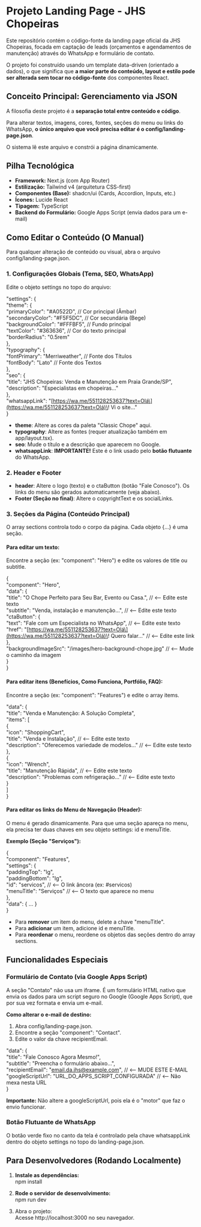 # **Projeto Landing Page \- JHS Chopeiras**

Este repositório contém o código-fonte da landing page oficial da JHS Chopeiras, focada em captação de leads (orçamentos e agendamentos de manutenção) através do WhatsApp e formulário de contato.

O projeto foi construído usando um template data-driven (orientado a dados), o que significa que **a maior parte do conteúdo, layout e estilo pode ser alterada sem tocar no código-fonte** dos componentes React.

## **Conceito Principal: Gerenciamento via JSON**

A filosofia deste projeto é a **separação total entre conteúdo e código**.

Para alterar textos, imagens, cores, fontes, seções do menu ou links do WhatsApp, **o único arquivo que você precisa editar é o config/landing-page.json**.

O sistema lê este arquivo e constrói a página dinamicamente.

## **Pilha Tecnológica**

* **Framework:** Next.js (com App Router)  
* **Estilização:** Tailwind v4 (arquitetura CSS-first)  
* **Componentes (Base):** shadcn/ui (Cards, Accordion, Inputs, etc.)  
* **Ícones:** Lucide React  
* **Tipagem:** TypeScript  
* **Backend do Formulário:** Google Apps Script (envia dados para um e-mail)

## **Como Editar o Conteúdo (O Manual)**

Para qualquer alteração de conteúdo ou visual, abra o arquivo config/landing-page.json.

### **1\. Configurações Globais (Tema, SEO, WhatsApp)**

Edite o objeto settings no topo do arquivo:

"settings": {  
  "theme": {  
    "primaryColor": "\#A0522D",     // Cor principal (Âmbar)  
    "secondaryColor": "\#F5F5DC",  // Cor secundária (Bege)  
    "backgroundColor": "\#FFFBF5", // Fundo principal  
    "textColor": "\#363636",       // Cor do texto principal  
    "borderRadius": "0.5rem"  
  },  
  "typography": {  
    "fontPrimary": "Merriweather", // Fonte dos Títulos  
    "fontBody": "Lato"           // Fonte dos Textos  
  },  
  "seo": {  
    "title": "JHS Chopeiras: Venda e Manutenção em Praia Grande/SP",  
    "description": "Especialistas em chopeiras..."  
  },  
  "whatsappLink": "\[https://wa.me/551128253637?text=Olá\](https://wa.me/551128253637?text=Olá)\! Vi o site..."  
}

* **theme**: Altere as cores da paleta "Classic Chope" aqui.  
* **typography**: Altere as fontes (requer atualização também em app/layout.tsx).  
* **seo**: Mude o título e a descrição que aparecem no Google.  
* **whatsappLink**: **IMPORTANTE\!** Este é o link usado pelo **botão flutuante** do WhatsApp.

### **2\. Header e Footer**

* **header**: Altere o logo (texto) e o ctaButton (botão "Fale Conosco"). Os links do menu são gerados automaticamente (veja abaixo).  
* **Footer (Seção no final)**: Altere o copyrightText e os socialLinks.

### **3\. Seções da Página (Conteúdo Principal)**

O array sections controla todo o corpo da página. Cada objeto {...} é uma seção.

#### **Para editar um texto:**

Encontre a seção (ex: "component": "Hero") e edite os valores de title ou subtitle.

{  
  "component": "Hero",  
  "data": {  
    "title": "O Chope Perfeito para Seu Bar, Evento ou Casa.", // \<-- Edite este texto  
    "subtitle": "Venda, instalação e manutenção...", // \<-- Edite este texto  
    "ctaButton": {  
      "text": "Fale com um Especialista no WhatsApp", // \<-- Edite este texto  
      "href": "\[https://wa.me/551128253637?text=Olá\](https://wa.me/551128253637?text=Olá)\! Quero falar..." // \<-- Edite este link  
    },  
    "backgroundImageSrc": "/images/hero-background-chope.jpg" // \<-- Mude o caminho da imagem  
  }  
}

#### **Para editar itens (Benefícios, Como Funciona, Portfólio, FAQ):**

Encontre a seção (ex: "component": "Features") e edite o array items.

"data": {  
  "title": "Venda e Manutenção: A Solução Completa",  
  "items": \[  
    {  
      "icon": "ShoppingCart",  
      "title": "Venda e Instalação", // \<-- Edite este texto  
      "description": "Oferecemos variedade de modelos..." // \<-- Edite este texto  
    },  
    {  
      "icon": "Wrench",  
      "title": "Manutenção Rápida", // \<-- Edite este texto  
      "description": "Problemas com refrigeração..." // \<-- Edite este texto  
    }  
  \]  
}

#### **Para editar os links do Menu de Navegação (Header):**

O menu é gerado dinamicamente. Para que uma seção apareça no menu, ela precisa ter duas chaves em seu objeto settings: id e menuTitle.

**Exemplo (Seção "Serviços"):**

{  
  "component": "Features",  
  "settings": {  
    "paddingTop": "lg",  
    "paddingBottom": "lg",  
    "id": "servicos",       // \<-- O link âncora (ex: \#servicos)  
    "menuTitle": "Serviços"  // \<-- O texto que aparece no menu  
  },  
  "data": { ... }  
}

* Para **remover** um item do menu, delete a chave "menuTitle".  
* Para **adicionar** um item, adicione id e menuTitle.  
* Para **reordenar** o menu, reordene os objetos das seções dentro do array sections.

## **Funcionalidades Especiais**

### **Formulário de Contato (via Google Apps Script)**

A seção "Contato" não usa um iframe. É um formulário HTML nativo que envia os dados para um script seguro no Google (Google Apps Script), que por sua vez formata e envia um e-mail.

**Como alterar o e-mail de destino:**

1. Abra config/landing-page.json.  
2. Encontre a seção "component": "Contact".  
3. Edite o valor da chave recipientEmail.

"data": {  
  "title": "Fale Conosco Agora Mesmo\!",  
  "subtitle": "Preencha o formulário abaixo...",  
  "recipientEmail": "email.da.jhs@example.com", // \<-- MUDE ESTE E-MAIL  
  "googleScriptUrl": "URL\_DO\_APPS\_SCRIPT\_CONFIGURADA" // \<-- Não mexa nesta URL  
}

**Importante:** Não altere a googleScriptUrl, pois ela é o "motor" que faz o envio funcionar.

### **Botão Flutuante de WhatsApp**

O botão verde fixo no canto da tela é controlado pela chave whatsappLink dentro do objeto settings no topo do landing-page.json.

## **Para Desenvolvedores (Rodando Localmente)**

1. **Instale as dependências:**  
   npm install

2. **Rode o servidor de desenvolvimento:**  
   npm run dev

3. Abra o projeto:  
   Acesse http://localhost:3000 no seu navegador.